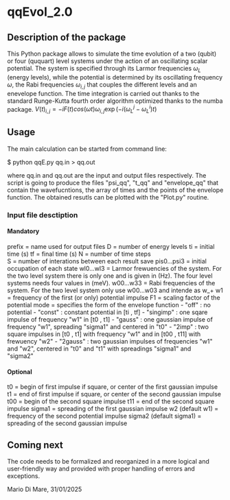 # qqEvol_2.0

## Description of the package

This Python package allows to simulate the time evolution of a two (qubit) or four (ququart) level systems under the action of an oscillating scalar potential. The system is specified through its Larmor frequencies $\omega_{L}$ (energy levels), while the potential is determined by its oscillating frequency $\omega$, the Rabi frequencies $\omega_{i,j}$ that couples the different levels and an enevelope function. The time integration is carried out thanks to the standard Runge-Kutta fourth order algorithm optimized thanks to the numba package. $V(t)_{i,j} = -i F(t) cos( \omega t ) \omega _{i,j} \exp(-i( \omega ^ {j}_{L}-\omega^{i}_{L})t)$

## Usage

The main calculation can be started from command line:

\$ python qqE.py qq.in > qq.out

where qq.in and qq.out are the input and output files respectively. The script is going to produce the files "psi_qq", "t_qq" and "envelope_qq" that contain the wavefucntions, the array of times and the points of the envelope function. The obtained resutls can be plotted with the "Plot.py" routine.

### Input file desctiption

#### Mandatory
prefix                = name used for output files
D                     = number of energy levels
ti                    = initial time (s)
tf                    = final time (s)
N                     = number of time steps   
S                     = number of interations between each result save
pis0...psi3           = initial occupation of each state
wl0...wl3             = Larmor frewuencies of the system. For the two level system there is only one and is given in (Hz). The four level
                        systems needs four values in (meV). 
w00...w33             = Rabi frequencies of the system. For the two level system only use w00...w03 and intende as w_+
w1                    = frequency of the first (or only) potential impulse
F1                    = scaling factor of the potential
mode                  = specifies the form of the envelope function
                        - "off"     : no potential
                        - "const"   : constant potential in [ti , tf]
                        - "singimp" : one sqare impulse of frequency "w1" in [t0 , t1]
                        - "gauss"   : one gaussian impulse of frequency "w1", spreading "sigma1" and centered in "t0"
                        - "2imp"    : two square impulses in [t0 , t1] with frequency "w1" and in [t00 , t11] with frewuency "w2"
                        - "2gauss"  : two gaussian impulses of frequencies "w1" and "w2", centered in "t0" and "t1" with spreadings "sigma1" and  
                                      "sigma2" 

#### Optional
t0                      = begin of first impulse if square, or center of the first gaussian impulse 
t1                      = end of first impulse if square, or center of the second gaussian impulse 
t00                     = begin of the second square impulse
t11                     = end of the second square impulse
sigma1                  = spreading of the first gaussian impulse
w2     (default w1)     = frequency of the second potential impulse
sigma2 (default sigma1) = spreading of the second gaussian impulse

## Coming next

The code needs to be formalized and reorganized in a more logical and user-friendly way and provided with proper handling of errors and exceptions.


Mario Di Mare, 31/01/2025
